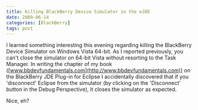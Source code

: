 ```yaml
---
title: Killing BlackBerry Device Simulator in the eJDE
date: 2009-06-14
categories: [BlackBerry]
tags: post
---
```


I learned something interesting this evening regarding killing the BlackBerry Device Simulator on Windows Vista 64-bit. As I reported previously, you can't close the simulator on 64-bit Vista without resorting to the Task Manager. In writing the chapter of my book ([www.bbdevfundamentals.com](http://www.bbdevfundamentals.com)) on the BlackBerry JDE Plug-in for Eclipse I accidentally discovered that if you 'disconnect' Eclipse from the simulator (by clicking on the 'Disconnect' button in the Debug Perspective), it closes the simulator as expected.  

Nice, eh?